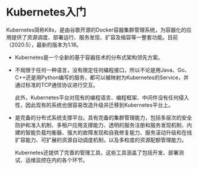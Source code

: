 # Kubernetes入门

Kubernetes简称K8s，是由谷歌开源的Docker容器集群管理系统，为容器化的应用提供了资源调度、部署运行、服务发现、扩容及缩容等一整套功能。目前（2020.5），最新的版本为1.18。

* Kubernetes是一个全新的基于容器技术的分布式架构领先方案。

* 不局限于任何一种语言，没有限定任何编程接口，所以不论是用Java、Go、C++还是用Python编写的服务，都可以被映射为Kubernetes的Service，并通过标准的TCP通信协议进行交互。

  此外，Kubernetes平台对现有的编程语言、编程框架、中间件没有任何侵入性，因此现有的系统也很容易改造升级并迁移到Kubernetes平台上。

* 是完备的分布式系统支撑平台。具有完备的集群管理能力，包括多层次的安全防护和准入机制、多租户应用支撑能力、透明的服务注册和服务发现机制、内建的智能负载均衡器、强大的故障发现和自我修复能力、服务滚动升级和在线扩容能力、可扩展的资源自动调度机制，以及多粒度的资源配额管理能力。

  Kubernetes还提供了完善的管理工具，这些工具涵盖了包括开发、部署测试、运维监控在内的各个环节。


